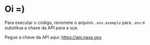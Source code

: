 # Oi =)

Para executar o código, renomeie o arquivo ``.env.exemplo`` para ``.env`` e substitua a chave da API para a sua.

Pegue a chave da API aqui: https://api.nasa.gov
